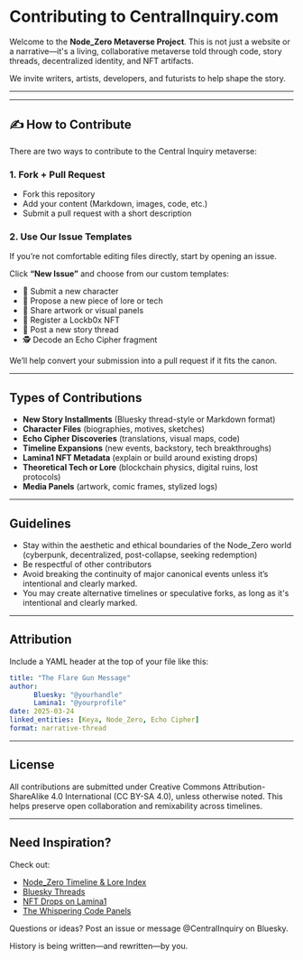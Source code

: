 
# Contributing to CentralInquiry.com

Welcome to the **Node_Zero Metaverse Project**. This is not just a website or a narrative—it's a living, collaborative metaverse told through code, story threads, decentralized identity, and NFT artifacts.

We invite writers, artists, developers, and futurists to help shape the story.

---

---

## ✍️ How to Contribute

There are two ways to contribute to the Central Inquiry metaverse:

### 1. Fork + Pull Request
- Fork this repository
- Add your content (Markdown, images, code, etc.)
- Submit a pull request with a short description

### 2. Use Our Issue Templates
If you’re not comfortable editing files directly, start by opening an issue.

Click **“New Issue”** and choose from our custom templates:
- 📘 Submit a new character
- 🧠 Propose a new piece of lore or tech
- 🎨 Share artwork or visual panels
- 🔐 Register a Lockb0x NFT
- 📜 Post a new story thread
- 🕵️ Decode an Echo Cipher fragment

We’ll help convert your submission into a pull request if it fits the canon.

---

## Types of Contributions

- **New Story Installments** (Bluesky thread-style or Markdown format)
- **Character Files** (biographies, motives, sketches)
- **Echo Cipher Discoveries** (translations, visual maps, code)
- **Timeline Expansions** (new events, backstory, tech breakthroughs)
- **Lamina1 NFT Metadata** (explain or build around existing drops)
- **Theoretical Tech or Lore** (blockchain physics, digital ruins, lost protocols)
- **Media Panels** (artwork, comic frames, stylized logs)

---

## Guidelines

- Stay within the aesthetic and ethical boundaries of the Node_Zero world (cyberpunk, decentralized, post-collapse, seeking redemption)
- Be respectful of other contributors
- Avoid breaking the continuity of major canonical events unless it’s intentional and clearly marked.
- You may create alternative timelines or speculative forks, as long as it's intentional and clearly marked.

---

## Attribution

Include a YAML header at the top of your file like this:

```yaml
title: "The Flare Gun Message"
author:
      Bluesky: "@yourhandle"
      Lamina1: "@yourprofile"
date: 2025-03-24
linked_entities: [Keya, Node_Zero, Echo Cipher]
format: narrative-thread
```

---

## License

All contributions are submitted under Creative Commons Attribution-ShareAlike 4.0 International (CC BY-SA 4.0), unless otherwise noted. This helps preserve open collaboration and remixability across timelines.

---

## Need Inspiration?

Check out:
- [Node_Zero Timeline & Lore Index](https://centralinquiry.com/timeline)
- [Bluesky Threads](https://bsky.app/profile/node-zero.xyz)
- [NFT Drops on Lamina1](https://lamina1.com/profile/retroactive65)
- [The Whispering Code Panels](https://centralinquiry.com/agents/keya/index.html)

Questions or ideas? Post an issue or message @CentralInquiry on Bluesky.

History is being written—and rewritten—by you.
